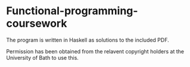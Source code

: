 # Functional-programming-coursework
The program is written in Haskell as solutions to the included PDF.

Permission has been obtained from the relavent copyright holders at the University of Bath to use this.
